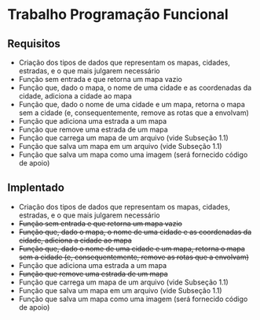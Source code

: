 # Trabalho Programação Funcional

## Requisitos

- Criação dos tipos de dados que representam os mapas, cidades, estradas, e o que mais julgarem
necessário
- Função sem entrada e que retorna um mapa vazio
- Função que, dado o mapa, o nome de uma cidade e as coordenadas da cidade, adiciona a cidade ao mapa
- Função que, dado o nome de uma cidade e um mapa, retorna o mapa sem a cidade (e, consequentemente,
remove as rotas que a envolvam)
- Função que adiciona uma estrada a um mapa
- Função que remove uma estrada de um mapa
- Função que carrega um mapa de um arquivo (vide Subseção 1.1)
- Função que salva um mapa em um arquivo (vide Subseção 1.1)
- Função que salva um mapa como uma imagem (será fornecido código de apoio)

## Implentado

- Criação dos tipos de dados que representam os mapas, cidades, estradas, e o que mais julgarem
necessário
- ~~Função sem entrada e que retorna um mapa vazio~~
- ~~Função que, dado o mapa, o nome de uma cidade e as coordenadas da cidade, adiciona a cidade ao mapa~~
- ~~Função que, dado o nome de uma cidade e um mapa, retorna o mapa sem a cidade (e, consequentemente,
remove as rotas que a envolvam)~~
- Função que adiciona uma estrada a um mapa
- ~~Função que remove uma estrada de um mapa~~
- Função que carrega um mapa de um arquivo (vide Subseção 1.1)
- Função que salva um mapa em um arquivo (vide Subseção 1.1)
- Função que salva um mapa como uma imagem (será fornecido código de apoio)